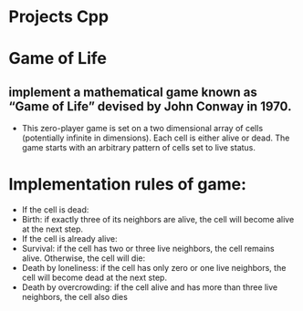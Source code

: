 # Projects Cpp

 # Game of Life
## implement a mathematical game known as “Game of Life” devised by John Conway in 1970. 

- This zero-player game is set on a two dimensional array of cells (potentially infinite in dimensions). Each cell is either alive or dead. The game starts with an arbitrary pattern of cells set to live status.
# Implementation rules of game:
- If the cell is dead:
- Birth: if exactly three of its neighbors are alive, the cell will become alive at the next step.
- If the cell is already alive:
- Survival: if the cell has two or three live neighbors, the cell remains alive. Otherwise, the cell will die:
- Death by loneliness: if the cell has only zero or one live neighbors, the cell will become dead 
at the next step.
- Death by overcrowding: if the cell alive and has more than three live neighbors, the cell also 
dies
